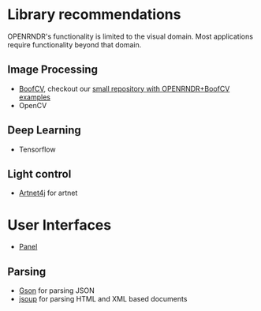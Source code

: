 # Library recommendations

OPENRNDR's functionality is limited to the visual domain. Most applications require functionality beyond that domain.

## Image Processing
- [BoofCV](https://boofcv.org), checkout our [small repository with OPENRNDR+BoofCV examples](https://github.com/openrndr/openrndr-x-boofcv)
- OpenCV

## Deep Learning
- Tensorflow

## Light control
- [Artnet4j](https://github.com/cansik/artnet4j) for artnet

# User Interfaces
- [Panel](https://github.com/openrndr/openrndr-panel)

## Parsing
- [Gson](https://github.com/google/gson) for parsing JSON
- [jsoup](https://jsoup.org/) for parsing HTML and XML based documents

